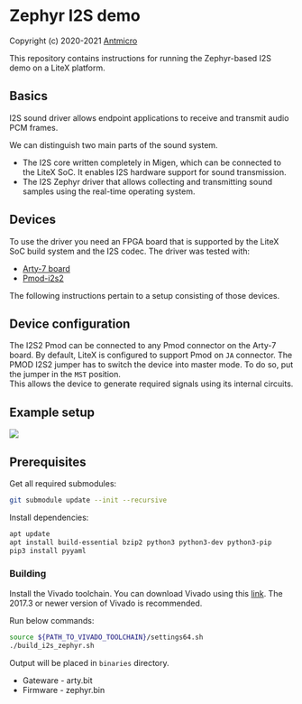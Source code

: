 # Zephyr I2S demo

Copyright (c) 2020-2021 [Antmicro](https://www.antmicro.com)

This repository contains instructions for running the Zephyr-based I2S demo on a LiteX platform.

## Basics

I2S sound driver allows endpoint applications to receive and transmit audio PCM frames.

We can distinguish two main parts of the sound system.
 - The I2S core written completely in Migen, which can be connected to the LiteX SoC.
   It enables I2S hardware support for sound transmission.
 - The I2S Zephyr driver that allows collecting and transmitting sound samples using the 
   real-time operating system.

## Devices

To use the driver you need an FPGA board that is supported by the LiteX SoC build system and the I2S codec.
The driver was tested with:
 - [Arty-7 board](https://reference.digilentinc.com/reference/programmable-logic/arty-a7/reference-manual) 
 - [Pmod-i2s2](https://reference.digilentinc.com/reference/pmod/pmodi2s2/reference-manual)

The following instructions pertain to a setup consisting of those devices.

## Device configuration

The I2S2 Pmod can be connected to any Pmod connector on the Arty-7 board.
By default, LiteX is configured to support Pmod on `JA` connector.
The PMOD I2S2 jumper has to switch the device into master mode. To do so, put the jumper in the `MST` position.   
This allows the device to generate required signals using its internal circuits. 

## Example setup

![](img/i2s-zephyr-setup.png)   

## Prerequisites

Get all required submodules:
```bash
git submodule update --init --recursive
```

Install dependencies:
```bash
apt update
apt install build-essential bzip2 python3 python3-dev python3-pip
pip3 install pyyaml
```

### Building

Install the Vivado toolchain. You can download Vivado using this [link](https://www.xilinx.com/support/download/index.html/content/xilinx/en/downloadNav/vivado-design-tools/archive.html).
The 2017.3 or newer version of Vivado is recommended.

Run below commands:
```bash
source ${PATH_TO_VIVADO_TOOLCHAIN}/settings64.sh
./build_i2s_zephyr.sh
```

Output will be placed in `binaries` directory.
 - Gateware - arty.bit
 - Firmware - zephyr.bin

